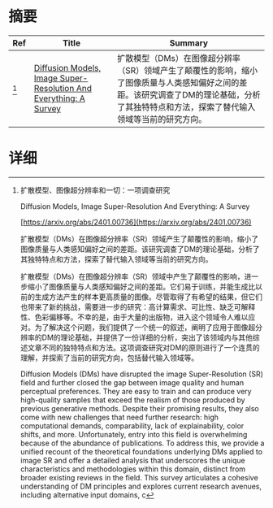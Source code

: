 # 摘要

| Ref | Title | Summary |
| --- | --- | --- |
| [^1] | [Diffusion Models, Image Super-Resolution And Everything: A Survey](https://arxiv.org/abs/2401.00736) | 扩散模型（DMs）在图像超分辨率（SR）领域产生了颠覆性的影响，缩小了图像质量与人类感知偏好之间的差距。该研究调查了DM的理论基础，分析了其独特特点和方法，探索了替代输入领域等当前的研究方向。 |

# 详细

[^1]: 扩散模型、图像超分辨率和一切：一项调查研究

    Diffusion Models, Image Super-Resolution And Everything: A Survey

    [https://arxiv.org/abs/2401.00736](https://arxiv.org/abs/2401.00736)

    扩散模型（DMs）在图像超分辨率（SR）领域产生了颠覆性的影响，缩小了图像质量与人类感知偏好之间的差距。该研究调查了DM的理论基础，分析了其独特特点和方法，探索了替代输入领域等当前的研究方向。

    

    扩散模型（DMs）在图像超分辨率（SR）领域中产生了颠覆性的影响，进一步缩小了图像质量与人类感知偏好之间的差距。它们易于训练，并能生成比以前的生成方法产生的样本更高质量的图像。尽管取得了有希望的结果，但它们也带来了新的挑战，需要进一步的研究：高计算需求、可比性、缺乏可解释性、色彩偏移等。不幸的是，由于大量的出版物，进入这个领域令人难以应对。为了解决这个问题，我们提供了一个统一的叙述，阐明了应用于图像超分辨率的DM的理论基础，并提供了一份详细的分析，突出了该领域内与其他综述文章不同的独特特点和方法。这项调查研究对DM的原则进行了一个连贯的理解，并探索了当前的研究方向，包括替代输入领域等。

    Diffusion Models (DMs) have disrupted the image Super-Resolution (SR) field and further closed the gap between image quality and human perceptual preferences. They are easy to train and can produce very high-quality samples that exceed the realism of those produced by previous generative methods. Despite their promising results, they also come with new challenges that need further research: high computational demands, comparability, lack of explainability, color shifts, and more. Unfortunately, entry into this field is overwhelming because of the abundance of publications. To address this, we provide a unified recount of the theoretical foundations underlying DMs applied to image SR and offer a detailed analysis that underscores the unique characteristics and methodologies within this domain, distinct from broader existing reviews in the field. This survey articulates a cohesive understanding of DM principles and explores current research avenues, including alternative input domains, c
    


